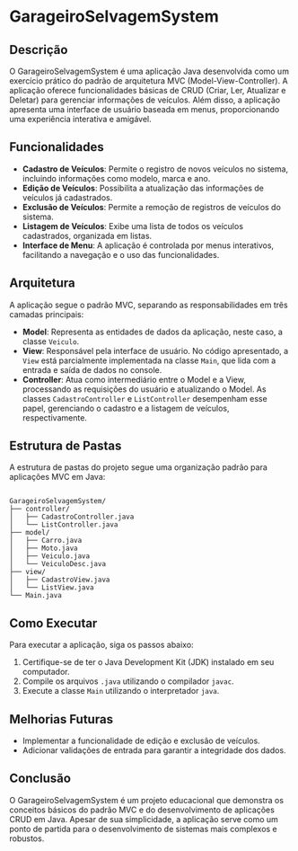 # GarageiroSelvagemSystem

## Descrição

O GarageiroSelvagemSystem é uma aplicação Java desenvolvida como um exercício prático do padrão de arquitetura MVC (Model-View-Controller). A aplicação oferece funcionalidades básicas de CRUD (Criar, Ler, Atualizar e Deletar) para gerenciar informações de veículos. Além disso, a aplicação apresenta uma interface de usuário baseada em menus, proporcionando uma experiência interativa e amigável.

## Funcionalidades

* **Cadastro de Veículos**: Permite o registro de novos veículos no sistema, incluindo informações como modelo, marca e ano.
* **Edição de Veículos**: Possibilita a atualização das informações de veículos já cadastrados.
* **Exclusão de Veículos**: Permite a remoção de registros de veículos do sistema.
* **Listagem de Veículos**: Exibe uma lista de todos os veículos cadastrados, organizada em listas.
* **Interface de Menu**: A aplicação é controlada por menus interativos, facilitando a navegação e o uso das funcionalidades.

## Arquitetura

A aplicação segue o padrão MVC, separando as responsabilidades em três camadas principais:

* **Model**: Representa as entidades de dados da aplicação, neste caso, a classe `Veiculo`.
* **View**: Responsável pela interface de usuário. No código apresentado, a `View` está parcialmente implementada na classe `Main`, que lida com a entrada e saída de dados no console.
* **Controller**: Atua como intermediário entre o Model e a View, processando as requisições do usuário e atualizando o Model. As classes `CadastroController` e `ListController` desempenham esse papel, gerenciando o cadastro e a listagem de veículos, respectivamente.

## Estrutura de Pastas

A estrutura de pastas do projeto segue uma organização padrão para aplicações MVC em Java:

```

GarageiroSelvagemSystem/
├── controller/
│   ├── CadastroController.java
│   └── ListController.java
├── model/
│   ├── Carro.java
│   ├── Moto.java
│   ├── Veiculo.java
│   └── VeiculoDesc.java
├── view/
│   ├── CadastroView.java
│   └── ListView.java
└── Main.java

```
## Como Executar

Para executar a aplicação, siga os passos abaixo:

1.  Certifique-se de ter o Java Development Kit (JDK) instalado em seu computador.
2.  Compile os arquivos `.java` utilizando o compilador `javac`.
3.  Execute a classe `Main` utilizando o interpretador `java`.

## Melhorias Futuras

* Implementar a funcionalidade de edição e exclusão de veículos.
* Adicionar validações de entrada para garantir a integridade dos dados.

## Conclusão

O GarageiroSelvagemSystem é um projeto educacional que demonstra os conceitos básicos do padrão MVC e do desenvolvimento de aplicações CRUD em Java. Apesar de sua simplicidade, a aplicação serve como um ponto de partida para o desenvolvimento de sistemas mais complexos e robustos.
